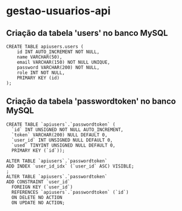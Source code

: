 ﻿# gestao-usuarios-api

## Criação da tabela 'users' no banco MySQL
```
CREATE TABLE apiusers.users (
    id INT AUTO_INCREMENT NOT NULL,
    name VARCHAR(50),
    email VARCHAR(150) NOT NULL UNIQUE,
    password VARCHAR(200) NOT NULL,
    role INT NOT NULL,
    PRIMARY KEY (id)
);
```

## Criação da tabela 'passwordtoken' no banco MySQL
```
CREATE TABLE `apiusers`.`passwordtoken` (
  `id` INT UNSIGNED NOT NULL AUTO_INCREMENT,
  `token` VARCHAR(200) NULL DEFAULT 0,
  `user_id` INT UNSIGNED NULL DEFAULT 0,
  `used` TINYINT UNSIGNED NULL DEFAULT 0,
  PRIMARY KEY (`id`));
```
```
ALTER TABLE `apiusers`.`passwordtoken` 
ADD INDEX `user_id_idx` (`user_id` ASC) VISIBLE;
;
ALTER TABLE `apiusers`.`passwordtoken` 
ADD CONSTRAINT `user_id`
  FOREIGN KEY (`user_id`)
  REFERENCES `apiusers`.`passwordtoken` (`id`)
  ON DELETE NO ACTION
  ON UPDATE NO ACTION;
```
